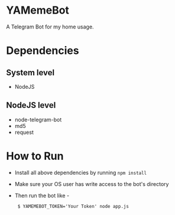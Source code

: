 YAMemeBot
===

A Telegram Bot for my home usage.

Dependencies
===

System level
---
 - NodeJS

NodeJS level
---
 - node-telegram-bot
 - md5
 - request

How to Run
===
 - Install all above dependencies by running `npm install`
 - Make sure your OS user has write access to the bot's directory
 - Then run the bot like -

        $ YAMEMEBOT_TOKEN='Your Token' node app.js
